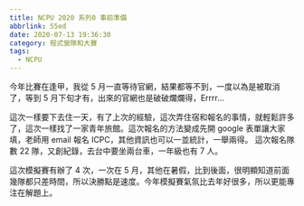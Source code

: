 ```yaml
---
title: NCPU 2020 系列0 事前準備
abbrlink: 55ed
date: 2020-07-13 19:36:30
category: 程式營隊和大賽
tags:
  - NCPU
---
```

今年比賽在逢甲，我從 5 月一直等待官網，結果都等不到，一度以為是被取消了，等到 5 月下旬才有，出來的官網也是破破爛爛得，Errrr...
<!-- more -->
這次一樣要下去住一天，有了上次的經驗，這次弄住宿和報名的事情，就輕鬆許多了，這次一樣找了一家青年旅館。這次報名的方法變成先開 google 表單讓大家填，老師用 email 報名 ICPC，其他資訊也可以一並統計，一舉兩得。
這次報名隊數 22 隊，又創紀錄，去台中要坐兩台車，一年級也有 7 人。

這次模擬賽有辦了 4 次，一次在 5 月，其他在暑假，比到後面，很明顯知道前面幾隊都只差時間，所以決勝點是速度。今年模擬賽氣氛比去年好很多，所以更能專注在解題上。
